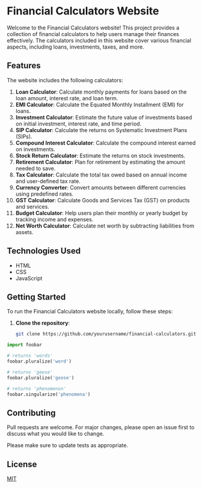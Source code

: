
# Financial Calculators Website

Welcome to the Financial Calculators website! This project provides a collection of financial calculators to help users manage their finances effectively. The calculators included in this website cover various financial aspects, including loans, investments, taxes, and more.

## Features

The website includes the following calculators:

1. **Loan Calculator**: Calculate monthly payments for loans based on the loan amount, interest rate, and loan term.
2. **EMI Calculator**: Calculate the Equated Monthly Installment (EMI) for loans.
3. **Investment Calculator**: Estimate the future value of investments based on initial investment, interest rate, and time period.
4. **SIP Calculator**: Calculate the returns on Systematic Investment Plans (SIPs).
5. **Compound Interest Calculator**: Calculate the compound interest earned on investments.
6. **Stock Return Calculator**: Estimate the returns on stock investments.
7. **Retirement Calculator**: Plan for retirement by estimating the amount needed to save.
8. **Tax Calculator**: Calculate the total tax owed based on annual income and user-defined tax rate.
9. **Currency Converter**: Convert amounts between different currencies using predefined rates.
10. **GST Calculator**: Calculate Goods and Services Tax (GST) on products and services.
11. **Budget Calculator**: Help users plan their monthly or yearly budget by tracking income and expenses.
12. **Net Worth Calculator**: Calculate net worth by subtracting liabilities from assets.

## Technologies Used

- HTML
- CSS
- JavaScript

## Getting Started

To run the Financial Calculators website locally, follow these steps:

1. **Clone the repository**:
   ```bash
   git clone https://github.com/yourusername/financial-calculators.git
```python
import foobar

# returns 'words'
foobar.pluralize('word')

# returns 'geese'
foobar.pluralize('goose')

# returns 'phenomenon'
foobar.singularize('phenomena')
```

## Contributing

Pull requests are welcome. For major changes, please open an issue first
to discuss what you would like to change.

Please make sure to update tests as appropriate.

## License

[MIT](https://choosealicense.com/licenses/mit/)